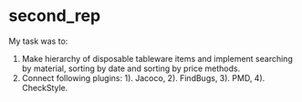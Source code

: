 # second_rep
My task was to:
1. Make hierarchy of disposable tableware items and implement searching by material, sorting by date and sorting by price methods.
2. Connect following plugins: 1). Jacoco, 2). FindBugs, 3). PMD, 4). CheckStyle.
